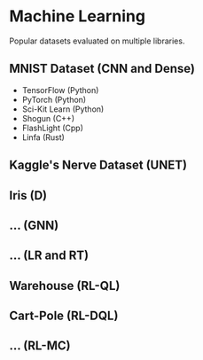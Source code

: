 # Machine Learning

Popular datasets evaluated on multiple libraries.


## MNIST Dataset (CNN and Dense)

 * TensorFlow (Python)
 * PyTorch (Python)
 * Sci-Kit Learn (Python)
 * Shogun (C++)
 * FlashLight (Cpp)
 * Linfa (Rust)
 
## Kaggle's Nerve Dataset (UNET) 



## Iris (D)



## ... (GNN)




## ... (LR and RT)



## Warehouse (RL-QL)



## Cart-Pole (RL-DQL)



## ... (RL-MC)




